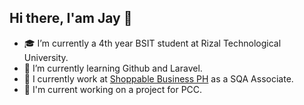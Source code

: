 ## Hi there, I'am Jay 👋

- 🎓 I’m currently a 4th year BSIT student at Rizal Technological University.
- 🌱 I’m currently learning Github and Laravel.
- 👾 I currently work at [Shoppable Business PH](https://shoppable.ph/) as a SQA Associate.
- 🔧 I'm current working on a project for PCC.
